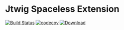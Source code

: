 # Jtwig Spaceless Extension

[![Build Status](https://travis-ci.org/jtwig/jtwig-spaceless-extension.svg?branch=master)](https://travis-ci.org/jtwig/jtwig-spaceless-extension)
[![codecov](https://codecov.io/gh/jtwig/jtwig-spaceless-extension/branch/master/graph/badge.svg)](https://codecov.io/gh/jtwig/jtwig-spaceless-extension)
[![Download](https://api.bintray.com/packages/jtwig/maven/jtwig-spaceless-extension/images/download.svg) ](https://bintray.com/jtwig/maven/jtwig-spaceless-extension/_latestVersion)
